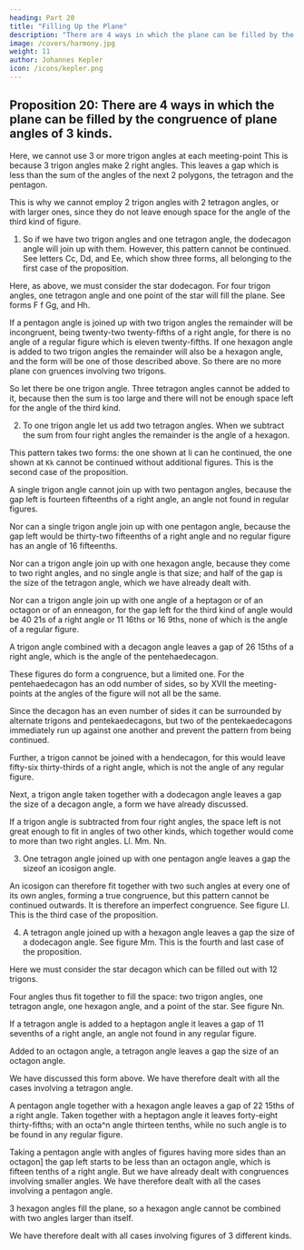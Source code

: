 ```yaml
---
heading: Part 20
title: "Filling Up the Plane"
description: "There are 4 ways in which the plane can be filled by the congruence of plane angles"
image: /covers/harmony.jpg
weight: 11
author: Johannes Kepler
icon: /icons/kepler.png
---
```



##  Proposition 20: There are 4 ways in which the plane can be filled by the congruence of plane angles of 3 kinds.

Here, we cannot use 3 or more trigon angles at each meeting-point This is because 3 trigon angles make 2 right angles. This leaves a gap which is less than the sum of the angles of the next 2 polygons, the tetragon and the pentagon.

This is why we cannot employ 2 trigon angles with 2 tetragon angles, or with larger ones, since they do not leave enough space for the angle of the third kind of figure.

1. So if we have two trigon angles and one tetragon angle, the dodecagon angle will join up with them. However, this pattern cannot be continued. See letters Cc, Dd, and Ee, which show three forms, all belonging to the first case of the
proposition.

Here, as above, we must consider the star dodecagon. For four trigon angles,
one tetragon angle and one point of the star will fill the plane. See forms F f
Gg, and Hh.

If a pentagon angle is joined up with two trigon angles the remainder will be incongruent, being twenty-two twenty-fifths of a right angle, for there is no angle of a regular figure which is eleven twenty-fifths. If one hexagon angle is
added to two trigon angles the remainder will also be a hexagon angle, and
the form will be one of those described above. So there are no more plane con­
gruences involving two trigons.

So let there be one trigon angle. Three tetragon angles cannot be added to it, because then the sum is too large and there will not be enough space left for the angle of the third kind.

2. To one trigon angle let us add two tetragon angles. When we subtract the sum from four right angles the remainder is the angle of a hexagon. 

This pattern takes two forms: the one shown at li can he continued, the one shown at `Kk` cannot be continued without additional figures. This is the second case of the proposition.

A single trigon angle cannot join up with two pentagon angles, because the gap left is fourteen fifteenths of a right angle, an angle not found in regular figures. 

Nor can a single trigon angle join up with one pentagon angle, because the gap left would be thirty-two fifteenths of a right angle and no regular figure has an angle of 16 fifteenths. 

Nor can a trigon angle join up with one hexagon angle, because they come to two right angles, and no single angle is that size; and half of the gap is the size of the tetragon angle, which we have already dealt with. 

Nor can a trigon angle join up with one angle of a heptagon or of an octagon or of an enneagon, for the gap left for the third kind of angle would be 40 21s of a right angle or 11 16ths or 16 9ths, none of which is the angle of a regular figure.

A trigon angle combined with a decagon angle leaves a gap of 26 15ths of a right angle, which is the angle of the pentehaedecagon. 

These figures do form a congruence, but a limited one. For the pentehaedecagon has an odd number of sides, so by XVII the meeting-points at the angles of the figure will not all be the same.

Since the decagon has an even number of sides it can be surrounded by alternate trigons and pentekaedecagons, but two of the
pentekaedecagons immediately run up against one another and prevent the pattern from being continued.

Further, a trigon cannot be joined with a hendecagon, for this would leave fifty-six thirty-thirds of a right angle, which is not the angle of any regular figure.

Next, a trigon angle taken together with a dodecagon angle leaves a gap the size of a decagon angle, a form we have already discussed. 

If a trigon angle is subtracted from four right angles, the space left is not great enough to fit in angles of two other kinds, which together would come to more than two right angles.
Ll.
Mm.
Nn.

3. One tetragon angle joined up with one pentagon angle leaves a gap the sizeof an icosigon angle. 

An icosigon can therefore fit together with two such angles at every one of its own angles, forming a true congruence, but this pattern cannot be continued outwards. It is therefore an imperfect congruence. See figure Ll. This is the third case of the proposition.

4. A tetragon angle joined up with a hexagon angle leaves a gap the size of a dodecagon angle. See figure Mm. This is the fourth and last case of the proposition.

Here we must consider the star decagon which can be filled out with 12 trigons. 

Four angles thus fit together to fill the space: two trigon angles, one tetragon angle, one hexagon angle, and a point of the star. See figure Nn.

If a tetragon angle is added to a heptagon angle it leaves a gap of 11 sevenths of a right angle, an angle not found in any regular figure. 

Added to an octagon angle, a tetragon angle leaves a gap the size of an octagon angle.

We have discussed this form above. We have therefore dealt with all the cases involving a tetragon angle.

A pentagon angle together with a hexagon angle leaves a gap of 22 15ths of a right angle. Taken together with a heptagon angle it leaves forty-eight thirty-fifths; with an octa^n angle thirteen tenths, while no such angle
is to be found in any regular figure.

Taking a pentagon angle with angles of figures having more sides than an octagon] the gap left starts to be less than an octagon angle, which is fifteen tenths of a right angle. But we  have already dealt with congruences involving smaller angles. We have therefore dealt with all the cases involving a pentagon angle.

3 hexagon angles fill the plane, so a hexagon angle cannot be combined with two angles larger than itself.

We have therefore dealt with all cases involving figures of 3 different kinds.



